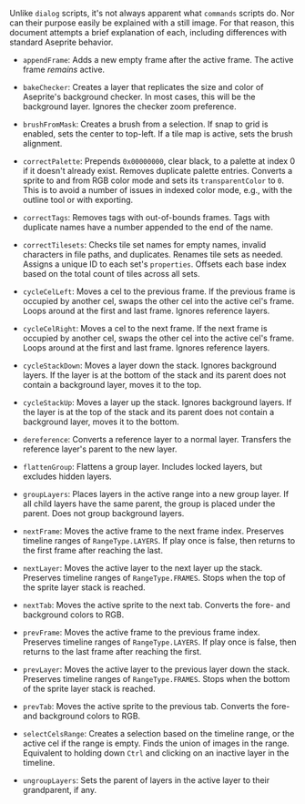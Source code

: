 Unlike `dialog` scripts, it's not always apparent what `commands` scripts do. Nor can their purpose easily be explained with a still image. For that reason, this document attempts a brief explanation of each, including differences with standard Aseprite behavior.

- `appendFrame`: Adds a new empty frame after the active frame. The active frame *remains* active.

- `bakeChecker`: Creates a layer that replicates the size and color of Aseprite's background checker. In most cases, this will be the background layer. Ignores the checker zoom preference.

- `brushFromMask`: Creates a brush from a selection. If snap to grid is enabled, sets the center to top-left. If a tile map is active, sets the brush alignment.

- `correctPalette`: Prepends `0x00000000`, clear black, to a palette at index 0 if it doesn't already exist. Removes duplicate palette entries. Converts a sprite to and from RGB color mode and sets its `transparentColor` to `0`. This is to avoid a number of issues in indexed color mode, e.g., with the outline tool or with exporting.

- `correctTags`: Removes tags with out-of-bounds frames. Tags with duplicate names have a number appended to the end of the name.

- `correctTilesets`: Checks tile set names for empty names, invalid characters in file paths, and duplicates. Renames tile sets as needed. Assigns a unique ID to each set's `properties`. Offsets each base index based on the total count of tiles across all sets.

- `cycleCelLeft`: Moves a cel to the previous frame. If the previous frame is occupied by another cel, swaps the other cel into the active cel's frame. Loops around at the first and last frame. Ignores reference layers.

- `cycleCelRight`: Moves a cel to the next frame. If the next frame is occupied by another cel, swaps the other cel into the active cel's frame. Loops around at the first and last frame. Ignores reference layers.

- `cycleStackDown`: Moves a layer down the stack. Ignores background layers. If the layer is at the bottom of the stack and its parent does not contain a background layer, moves it to the top.

- `cycleStackUp`: Moves a layer up the stack. Ignores background layers. If the layer is at the top of the stack and its parent does not contain a background layer, moves it to the bottom.

- `dereference`: Converts a reference layer to a normal layer. Transfers the reference layer's parent to the new layer.

- `flattenGroup`: Flattens a group layer. Includes locked layers, but excludes hidden layers.

- `groupLayers`: Places layers in the active range into a new group layer. If all child layers have the same parent, the group is placed under the parent. Does not group background layers.

- `nextFrame`: Moves the active frame to the next frame index. Preserves timeline ranges of `RangeType.LAYERS`. If play once is false, then returns to the first frame after reaching the last.

- `nextLayer`: Moves the active layer to the next layer up the stack. Preserves timeline ranges of `RangeType.FRAMES`. Stops when the top of the sprite layer stack is reached. 

- `nextTab`: Moves the active sprite to the next tab. Converts the fore- and background colors to RGB.

- `prevFrame`: Moves the active frame to the previous frame index. Preserves timeline ranges of `RangeType.LAYERS`. If play once is false, then returns to the last frame after reaching the first.

- `prevLayer`: Moves the active layer to the previous layer down the stack. Preserves timeline ranges of `RangeType.FRAMES`. Stops when the bottom of the sprite layer stack is reached.

- `prevTab`: Moves the active sprite to the previous tab. Converts the fore- and background colors to RGB.

- `selectCelsRange`: Creates a selection based on the timeline range, or the active cel if the range is empty. Finds the union of images in the range. Equivalent to holding down `Ctrl` and clicking on an inactive layer in the timeline.

- `ungroupLayers`: Sets the parent of layers in the active layer to their grandparent, if any.